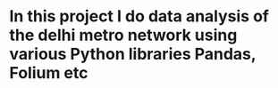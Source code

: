 # In this project I do data analysis of the delhi metro network using various Python libraries Pandas, Folium etc
